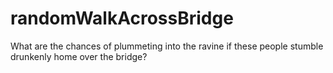 randomWalkAcrossBridge
======================

What are the chances of plummeting into the ravine if these people stumble drunkenly home over the bridge?

